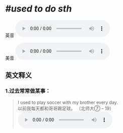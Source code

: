 # ***\#used to do sth*** 
英音
<audio src="./media/used to do sth1_AAC.aac" controls="controls"></audio>

美音
<audio src="./media/used to do sth2_AAC.aac" controls="controls"></audio>



  

英文释义
---
### 1.**过去常常做某事：**  

 > I used to play soccer with my brother every day.   
 > 以前我每天都和哥哥踢足球。  （北师大⑦ – 19）  
<audio src="./media/used to-1.aac" controls="controls"></audio>


